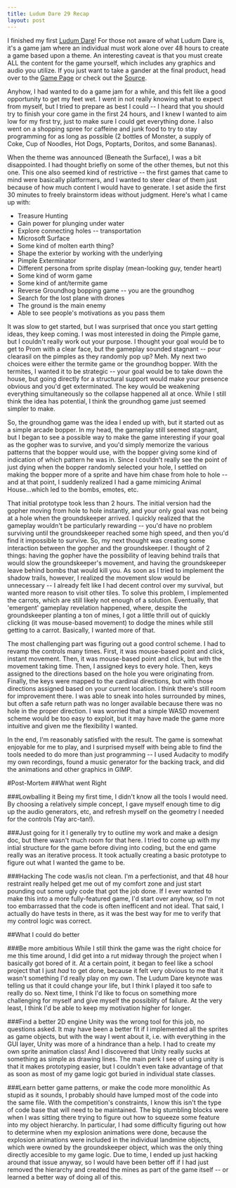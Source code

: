 ```yaml
---
title: Ludum Dare 29 Recap
layout: post
---
```

I finished my first [Ludum Dare](http://www.ludumdare.com)! For those not aware of what Ludum Dare is, it's a game jam where an individual must work alone over 48 hours to create a game based upon a theme. An interesting caveat is that you must create ALL the content for the game yourself, which includes any graphics and audio you utilize. If you just want to take a gander at the final product, head over to the [Game Page](/static/ld29) or check out the [Source](http://www.github.com/mjriley/LD29).

Anyhow, I had wanted to do a game jam for a while, and this felt like a good opportunity to get my feet wet. I went in not really knowing what to expect from myself, but I tried to prepare as best I could -- I heard that you should try to finish your core game in the first 24 hours, and I knew I wanted to aim low for my first try, just to make sure I could get everything done. I also went on a shopping spree for caffeine and junk food to try to stay programming for as long as possible (2 bottles of Monster, a supply of Coke, Cup of Noodles, Hot Dogs, Poptarts, Doritos, and some Bananas).

When the theme was announced (Beneath the Surface), I was a bit disappointed. I had thought briefly on some of the other themes, but not this one. This one also seemed kind of restrictive -- the first games that came to mind were basically platformers, and I wanted to steer clear of them just because of how much content I would have to generate. I set aside the first 30 minutes to freely brainstorm ideas without judgment. Here's what I came up with:

- Treasure Hunting
- Gain power for plunging under water
- Explore connecting holes -- transportation
- Microsoft Surface
- Some kind of molten earth thing?
- Shape the exterior by working with the underlying
- Pimple Exterminator
- Different persona from sprite display (mean-looking guy, tender heart)
- Some kind of worm game
- Some kind of ant/termite game
- Reverse Groundhog bopping game -- you are the groundhog
- Search for the lost plane with drones
- The ground is the main enemy
- Able to see people's motivations as you pass them

It was slow to get started, but I was surprised that once you start getting ideas, they keep coming. I was most interested in doing the Pimple game, but I couldn't really work out your purpose. I thought your goal would be to get to Prom with a clear face, but the gameplay sounded stagnant -- pour clearasil on the pimples as they randomly pop up? Meh. My next two choices were either the termite game or the groundhog bopper. With the termites, I wanted it to be strategic -- your goal would be to take down the house, but going directly for a structural support would make your presence obvious and you'd get exterminated. The key would be weakening everything simultaneously so the collapse happened all at once. While I still think the idea has potential, I think the groundhog game just seemed simpler to make.

So, the groundhog game was the idea I ended up with, but it started out as a simple arcade bopper. In my head, the gameplay still seemed stagnant, but I began to see a possible way to make the game interesting if your goal as the gopher was to survive, and you'd simply memorize the various patterns that the bopper would use, with the bopper giving some kind of indication of which pattern he was in. Since I couldn't really see the point of just dying when the bopper randomly selected your hole, I settled on making the bopper more of a sprite and have him chase from hole to hole -- and at that point, I suddenly realized I had a game mimicing Animal House...which led to the bombs, emotes, etc.

That initial prototype took less than 2 hours. The initial version had the gopher moving from hole to hole instantly, and your only goal was not being at a hole when the groundskeeper arrived. I quickly realized that the gameplay wouldn't be particularly rewarding -- you'd have no problem surviving until the groundskeeper reached some high speed, and then you'd find it impossible to survive. So, my next thought was creating some interaction between the gopher and the groundskeeper. I thought of 2 things: having the gopher have the possibility of leaving behind trails that would slow the groundskeeper's movement, and having the groundskeeper leave behind bombs that would kill you. As soon as I tried to implement the shadow trails, however, I realized the movement slow would be unnecessary -- I already felt like I had decent control over my survival, but wanted more reason to visit other tiles. To solve this problem, I implemented the carrots, which are still likely not enough of a solution. Eventually, that 'emergent' gameplay revelation happened, where, despite the groundskeeper planting a ton of mines, I got a little thrill out of quickly clicking (it was mouse-based movement) to dodge the mines while still getting to a carrot. Basically, I wanted more of that.

The most challenging part was figuring out a good control scheme. I had to revamp the controls many times. First, it was mouse-based point and click, instant movement. Then, it was mouse-based point and click, but with the movement taking time. Then, I assigned keys to every hole. Then, keys assigned to the directions based on the hole you were originating from. Finally, the keys were mapped to the cardinal directions, but with those directions assigned based on your current location. I think there's still room for improvement there. I was able to sneak into holes surrounded by mines, but often a safe return path was no longer available because there was no hole in the proper direction. I was worried that a simple WASD movement scheme would be too easy to exploit, but it may have made the game more intuitive and given me the flexibility I wanted.

In the end, I'm reasonably satisfied with the result. The game is somewhat enjoyable for me to play, and I surprised myself with being able to find the tools needed to do more than just programming -- I used Audacity to modify my own recordings, found a music generator for the backing track, and did the animations and other graphics in GIMP.

#Post-Mortem
##What went Right

###Lowballing it
Being my first time, I didn't know all the tools I would need. By choosing a relatively simple concept, I gave myself enough time to dig up the audio generators, etc, and refresh myself on the geometry I needed for the controls (Yay arc-tan!).

###Just going for it
I generally try to outline my work and make a design doc, but there wasn't much room for that here. I tried to come up with my intial structure for the game before diving into coding, but the end game really was an iterative process. It took actually creating a basic prototype to figure out what I wanted the game to be.

###Hacking
The code was/is not clean. I'm a perfectionist, and that 48 hour restraint really helped get me out of my comfort zone and just start pounding out some ugly code that got the job done. If I ever wanted to make this into a more fully-featured game, I'd start over anyhow, so I'm not too embarrassed that the code is often inefficent and not ideal. That said, I actually do have tests in there, as it was the best way for me to verify that my control logic was correct.

##What I could do better

###Be more ambitious
While I still think the game was the right choice for me this time around, I did get into a rut midway through the project when I basically got bored of it. At a certain point, it began to feel like a school project that I just *had* to get done, because it felt very obvious to me that it wasn't something I'd really play on my own. The Ludum Dare keynote was telling us that it could change your life, but I think I played it too safe to really do so. Next time, I think I'd like to focus on something more challenging for myself and give myself the possiblity of failure. At the very least, I think I'd be able to keep my motivation higher for longer.

###Find a better 2D engine
Unity was the wrong tool for this job, no questions asked. It may have been a better fit if I implemented all the sprites as game objects, but with the way I went about it, i.e. with everything in the GUI layer, Unity was more of a hindrance than a help. I had to create my own sprite animation class! And I discovered that Unity really sucks at something as simple as drawing lines. The main perk I see of using unity is that it makes prototyping easier, but I couldn't even take advantage of that as soon as most of my game logic got buried in individual state classes.

###Learn better game patterns, or make the code more monolithic
As stupid as it sounds, I probably should have lumped most of the code into the same file. With the competition's constraints, I know this isn't the type of code base that will need to be maintained. The big stumbling blocks were when I was sitting there trying to figure out how to squeeze some feature into my object hierarchy. In particular, I had some difficulty figuring out how to determine when my explosion animations were done, because the explosion animations were included in the individual landmine objects, which were owned by the groundskeeper object, which was the only thing directly accesible to my game logic. Due to time, I ended up just hacking around that issue anyway, so I would have been better off if I had just removed the hierarchy and created the mines as part of the game itself -- or learned a better way of doing all of this.
